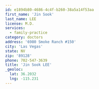 ```yaml
---
id: e1894b80-4686-4c4f-b260-38a5a14f53aa
first_name: 'Jin Sook'
last_name: LEE
license: M.D.
services:
  - family-practice
category: doctors
address: '6980 Smoke Ranch #150'
city: 'Las Vegas'
state: NV
zip: '89128'
phone: 702-547-3639
title: 'Jin Sook LEE'
_geoloc:
  lat: 36.2032
  lng: -115.231
---
```

